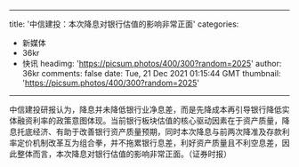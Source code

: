 
---
title: '中信建投：本次降息对银行估值的影响非常正面'
categories: 
 - 新媒体
 - 36kr
 - 快讯
headimg: 'https://picsum.photos/400/300?random=2025'
author: 36kr
comments: false
date: Tue, 21 Dec 2021 01:15:44 GMT
thumbnail: 'https://picsum.photos/400/300?random=2025'
---

<div>   
中信建投研报认为，降息并未降低银行业净息差，而是先降成本再引导银行降低实体融资利率的政策意图体现。当前银行板块估值的核心驱动因素在于资产质量，降息托底经济、有助于改善银行资产质量预期，同时本次降息与前两次降准及存款利率定价机制改革互为组合拳，并不拖累银行息差，利好资产质量且不利空息差，因此整体而言，本次降息对银行估值的影响非常正面。（证券时报）  
</div>
            